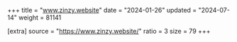 +++
title = "www.zinzy.website"
date = "2024-01-26"
updated = "2024-07-14"
weight = 81141

[extra]
source = "https://www.zinzy.website/"
ratio = 3
size = 79
+++
